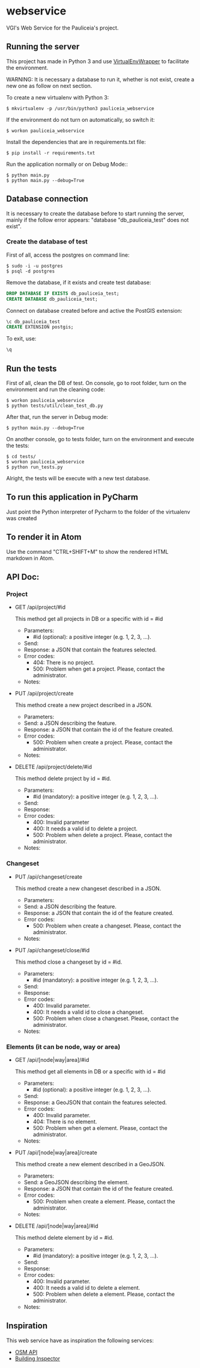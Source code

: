 # webservice

VGI's Web Service for the Pauliceia's project.

<!---
A basic project for Tornado application.

The meaning of the mainly folders and files are:

- handlers: folder with the controllers;

- settings: folder with the settings;

- static: folder with the static files;

- template: folder with the static files;

- main.py: file that start the application;

- requirements.txt: list of requirements of the project;

- create_venv.sh: example how to create a virtualenv to the project;

- start_app.sh: example how to start the application using the virtualenv.

-->

## Running the server

This project has made in Python 3 and use [VirtualEnvWrapper](http://www.arruda.blog.br/programacao/python/usando-virtualenvwrapper/) to facilitate the environment.

WARNING: It is necessary a database to run it, whether is not exist, create a new one as follow on next section.

To create a new virtualenv with Python 3:

```
$ mkvirtualenv -p /usr/bin/python3 pauliceia_webservice
```

If the environment do not turn on automatically, so switch it:

```
$ workon pauliceia_webservice
```

Install the dependencies that are in requirements.txt file:

```
$ pip install -r requirements.txt
```

Run the application normally or on Debug Mode::

```
$ python main.py
$ python main.py --debug=True
```


## Database connection

It is necessary to create the database before to start running the server, mainly if the follow error appears: "database "db_pauliceia_test" does not exist".



### Create the database of test

First of all, access the postgres on command line:

```
$ sudo -i -u postgres
$ psql -d postgres
```

Remove the database, if it exists and create test database:

```sql
DROP DATABASE IF EXISTS db_pauliceia_test;
CREATE DATABASE db_pauliceia_test;
```

Connect on database created before and active the PostGIS extension:

```sql
\c db_pauliceia_test
CREATE EXTENSION postgis;
```

To exit, use:
```sql
\q
```


## Run the tests

First of all, clean the DB of test. On console, go to root folder, turn on the environment and run the cleaning code:

```
$ workon pauliceia_webservice
$ python tests/util/clean_test_db.py
```


After that, run the server in Debug mode:

```
$ python main.py --debug=True
```


On another console, go to tests folder, turn on the environment and execute the tests:

```
$ cd tests/
$ workon pauliceia_webservice
$ python run_tests.py
```

Alright, the tests will be execute with a new test database.



## To run this application in PyCharm

Just point the Python interpreter of Pycharm to the folder of the virtualenv was created



## To render it in Atom

Use the command "CTRL+SHIFT+M" to show the rendered HTML markdown in Atom.


## API Doc:

### Project

- GET /api/project/#id

    This method get all projects in DB or a specific with id = #id
    - Parameters:
        - #id (optional): a positive integer (e.g. 1, 2, 3, ...).
    - Send:
    - Response: a JSON that contain the features selected.
    - Error codes:
        - 404: There is no project.
        - 500: Problem when get a project. Please, contact the administrator.
    - Notes:

- PUT /api/project/create

    This method create a new project described in a JSON.
    - Parameters:
    - Send: a JSON describing the feature.
    - Response: a JSON that contain the id of the feature created.
    - Error codes:
        - 500: Problem when create a project. Please, contact the administrator.
    - Notes:

<!-- - PUT /api/project/update -->

- DELETE /api/project/delete/#id

    This method delete project by id = #id.
    - Parameters:
        - #id (mandatory): a positive integer (e.g. 1, 2, 3, ...).
    - Send:
    - Response:
    - Error codes:
        - 400: Invalid parameter
        - 400: It needs a valid id to delete a project.
        - 500: Problem when delete a project. Please, contact the administrator.
    - Notes:


### Changeset

<!-- - GET /api/changeset/#id -->

- PUT /api/changeset/create

    This method create a new changeset described in a JSON.
    - Parameters:
    - Send: a JSON describing the feature.
    - Response: a JSON that contain the id of the feature created.
    - Error codes:
        - 500: Problem when create a changeset. Please, contact the administrator.
    - Notes:

<!-- - PUT /api/changeset/update -->

- PUT /api/changeset/close/#id

    This method close a changeset by id = #id.
    - Parameters:
        - #id (mandatory): a positive integer (e.g. 1, 2, 3, ...).
    - Send:
    - Response:
    - Error codes:
        - 400: Invalid parameter.
        - 400: It needs a valid id to close a changeset.
        - 500: Problem when close a changeset. Please, contact the administrator.
    - Notes:


### Elements (it can be node, way or area)

- GET /api/\[node|way|area]/#id

    This method get all elements in DB or a specific with id = #id
    - Parameters:
        - #id (optional): a positive integer (e.g. 1, 2, 3, ...).
    - Send:
    - Response: a GeoJSON that contain the features selected.
    - Error codes:
        - 400: Invalid parameter.
        - 404: There is no element.
        - 500: Problem when get a element. Please, contact the administrator.
    - Notes:

- PUT /api/\[node|way|area]/create

    This method create a new element described in a GeoJSON.
    - Parameters:
    - Send: a GeoJSON describing the element.
    - Response: a JSON that contain the id of the feature created.
    - Error codes:
        - 500: Problem when create a element. Please, contact the administrator.
    - Notes:

<!-- - PUT /api/\[node|way|area]/update -->

- DELETE /api/\[node|way|area]/#id

    This method delete element by id = #id.
    - Parameters:
        - #id (mandatory): a positive integer (e.g. 1, 2, 3, ...).
    - Send:
    - Response:
    - Error codes:
        - 400: Invalid parameter.
        - 400: It needs a valid id to delete a element.
        - 500: Problem when delete a element. Please, contact the administrator.
    - Notes:

<!-- - GET /api/\[node|way|area]/history/#id -->


## Inspiration

This web service have as inspiration the following services:

- [OSM API](http://wiki.openstreetmap.org/wiki/API_v0.6)
- [Building Inspector](https://buildinginspector.nypl.org/data)
